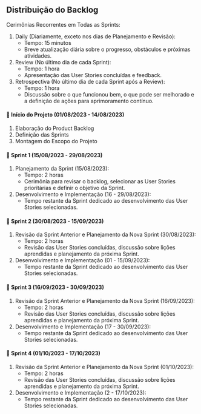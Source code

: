 ## Distribuição do Backlog

Cerimônias Recorrentes em Todas as Sprints:
1. Daily (Diariamente, exceto nos dias de Planejamento e Revisão):
   - Tempo: 15 minutos
   - Breve atualização diária sobre o progresso, obstáculos e próximas atividades.
2. Review (No último dia de cada Sprint):
   - Tempo: 1 hora
   - Apresentação das User Stories concluídas e feedback.
3. Retrospectiva (No último dia de cada Sprint após a Review):
   - Tempo: 1 hora
   - Discussão sobre o que funcionou bem, o que pode ser melhorado e a definição de ações para aprimoramento contínuo.

<h4>📜 Início do Projeto (01/08/2023 - 14/08/2023)</h4>

1. Elaboração do Product Backlog
2. Definição das Sprints
3. Montagem do Escopo do Projeto

<h4>🎯 Sprint 1 (15/08/2023 - 29/08/2023)</h4>

1. Planejamento da Sprint (15/08/2023):
   - Tempo: 2 horas
   - Cerimônia para revisar o backlog, selecionar as User Stories prioritárias e definir o objetivo da Sprint.
2. Desenvolvimento e Implementação (16 - 29/08/2023):
   - Tempo restante da Sprint dedicado ao desenvolvimento das User Stories selecionadas.

<h4>🎯 Sprint 2 (30/08/2023 - 15/09/2023)</h4>

1. Revisão da Sprint Anterior e Planejamento da Nova Sprint (30/08/2023):
   - Tempo: 2 horas
   - Revisão das User Stories concluídas, discussão sobre lições aprendidas e planejamento da próxima Sprint.
2. Desenvolvimento e Implementação (01 - 15/09/2023):
   - Tempo restante da Sprint dedicado ao desenvolvimento das User Stories selecionadas.

<h4>🎯 Sprint 3 (16/09/2023 - 30/09/2023)</h4>

1. Revisão da Sprint Anterior e Planejamento da Nova Sprint (16/09/2023):
   - Tempo: 2 horas
   - Revisão das User Stories concluídas, discussão sobre lições aprendidas e planejamento da próxima Sprint.
2. Desenvolvimento e Implementação (17 - 30/09/2023):
   - Tempo restante da Sprint dedicado ao desenvolvimento das User Stories selecionadas.

<h4>🎯 Sprint 4 (01/10/2023 - 17/10/2023)</h4>

1. Revisão da Sprint Anterior e Planejamento da Nova Sprint (01/10/2023):
   - Tempo: 2 horas
   - Revisão das User Stories concluídas, discussão sobre lições aprendidas e planejamento da próxima Sprint.
2. Desenvolvimento e Implementação (2 - 17/10/2023):
   - Tempo restante da Sprint dedicado ao desenvolvimento das User Stories selecionadas.
